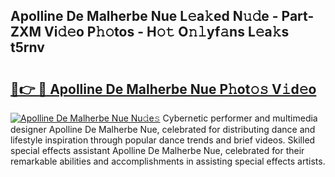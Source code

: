 ## Apolline De Malherbe Nue L𝚎a𝚔ed N𝚞𝚍e - Part-ZXM Vi𝚍𝚎o P𝚑𝚘tos - H𝚘𝚝 O𝚗𝚕yf𝚊ns L𝚎a𝚔s t5rnv

# <h2><a href="http://kf4snz.oniu.top/?m=Apolline+De+Malherbe+Nue">🔗👉 🔴 Apolline De Malherbe Nue P𝚑ot𝚘𝚜 V𝚒d𝚎o</a></h2>

[![Apolline De Malherbe Nue Nu𝚍e𝚜](https://i.imgur.com/0qMVB7G.gif)](http://kf4snz.oniu.top/?m=Apolline+De+Malherbe+Nue)
Cybernetic performer and multimedia designer Apolline De Malherbe Nue, celebrated for distributing dance and lifestyle inspiration through popular dance trends and brief videos. Skilled special effects assistant Apolline De Malherbe Nue, celebrated for their remarkable abilities and accomplishments in assisting special effects artists.  
